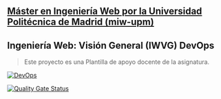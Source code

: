 ## [Máster en Ingeniería Web por la Universidad Politécnica de Madrid (miw-upm)](http://miw.etsisi.upm.es)
## Ingeniería Web: Visión General (IWVG) DevOps
> Este proyecto es una Plantilla de apoyo docente de la asignatura.

[![DevOps](https://github.com/Javi-100/iwvg-devops-aranda-javier/actions/workflows/CI.yml/badge.svg)](https://github.com/Javi-100/iwvg-devops-aranda-javier/actions/workflows/CI.yml)

[![Quality Gate Status](https://sonarcloud.io/api/project_badges/measure?project=Javi-100_iwvg-devops-aranda-javier&metric=alert_status)](https://sonarcloud.io/summary/new_code?id=Javi-100_iwvg-devops-aranda-javier)
